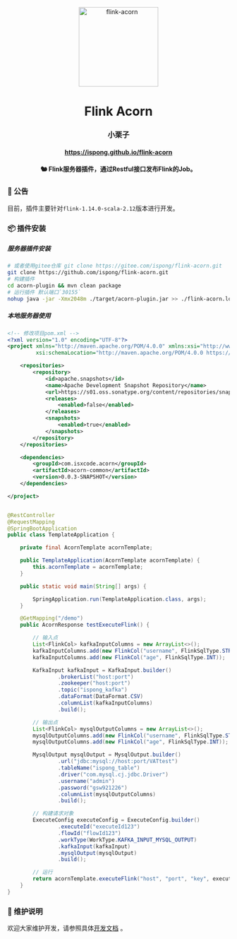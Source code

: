 <p align="center">
  <a href="https://github.com/ispong/flink-acorn" style="border-bottom: none !important;">
    <img alt="flink-acorn" width="180" src="https://github.com/ispong/flink-acorn/raw/main/docs/assets/images/logo.png">
  </a>
</p>

<h1 align="center">
    Flink Acorn
</h1>

<h3 align="center">
    小栗子
</h3>

<h4 align="center">
    <a href="https://ispong.github.io/flink-acorn" >
        https://ispong.github.io/flink-acorn
    </a>
</h4>


<h4 align="center">
    🐿️ Flink服务器插件，通过Restful接口发布Flink的Job。
</h4>

### 📢 公告

目前，插件主要针对`flink-1.14.0-scala-2.12`版本进行开发。

### 📦 插件安装

##### 服务器插件安装

```bash
# 或者使用gitee仓库 git clone https://gitee.com/ispong/flink-acorn.git
git clone https://github.com/ispong/flink-acorn.git
# 构建插件
cd acorn-plugin && mvn clean package
# 运行插件 默认端口`30155`
nohup java -jar -Xmx2048m ./target/acorn-plugin.jar >> ./flink-acorn.log 2>&1 &
```

##### 本地服务器使用

```xml
<!-- 修改项目pom.xml -->
<?xml version="1.0" encoding="UTF-8"?>
<project xmlns="http://maven.apache.org/POM/4.0.0" xmlns:xsi="http://www.w3.org/2001/XMLSchema-instance"
         xsi:schemaLocation="http://maven.apache.org/POM/4.0.0 https://maven.apache.org/xsd/maven-4.0.0.xsd">

    <repositories>
        <repository>
            <id>apache.snapshots</id>
            <name>Apache Development Snapshot Repository</name>
            <url>https://s01.oss.sonatype.org/content/repositories/snapshots/</url>
            <releases>
                <enabled>false</enabled>
            </releases>
            <snapshots>
                <enabled>true</enabled>
            </snapshots>
        </repository>
    </repositories>

    <dependencies>
        <groupId>com.isxcode.acorn</groupId>
        <artifactId>acorn-common</artifactId>
        <version>0.0.3-SNAPSHOT</version>
    </dependencies>

</project>
```

```java

@RestController
@RequestMapping
@SpringBootApplication
public class TemplateApplication {

    private final AcornTemplate acornTemplate;

    public TemplateApplication(AcornTemplate acornTemplate) {
        this.acornTemplate = acornTemplate;
    }

    public static void main(String[] args) {

        SpringApplication.run(TemplateApplication.class, args);
    }

    @GetMapping("/demo")
    public AcornResponse testExecuteFlink() {

        // 输入点
        List<FlinkCol> kafkaInputColumns = new ArrayList<>();
        kafkaInputColumns.add(new FlinkCol("username", FlinkSqlType.STRING));
        kafkaInputColumns.add(new FlinkCol("age", FlinkSqlType.INT));

        KafkaInput kafkaInput = KafkaInput.builder()
                .brokerList("host:port")
                .zookeeper("host:port")
                .topic("ispong_kafka")
                .dataFormat(DataFormat.CSV)
                .columnList(kafkaInputColumns)
                .build();

        // 输出点
        List<FlinkCol> mysqlOutputColumns = new ArrayList<>();
        mysqlOutputColumns.add(new FlinkCol("username", FlinkSqlType.STRING));
        mysqlOutputColumns.add(new FlinkCol("age", FlinkSqlType.INT));

        MysqlOutput mysqlOutput = MysqlOutput.builder()
                .url("jdbc:mysql://host:port/VATtest")
                .tableName("ispong_table")
                .driver("com.mysql.cj.jdbc.Driver")
                .username("admin")
                .password("gsw921226")
                .columnList(mysqlOutputColumns)
                .build();

        // 构建请求对象
        ExecuteConfig executeConfig = ExecuteConfig.builder()
                .executeId("executeId123")
                .flowId("flowId123")
                .workType(WorkType.KAFKA_INPUT_MYSQL_OUTPUT)
                .kafkaInput(kafkaInput)
                .mysqlOutput(mysqlOutput)
                .build();

        // 运行
        return acornTemplate.executeFlink("host", "port", "key", executeConfig);
    }
}
```

### 👏 维护说明

欢迎大家维护开发，请参照具体[开发文档](https://github.com/ispong/flink-acorn/blob/main/CONTRIBUTING.md) 。 